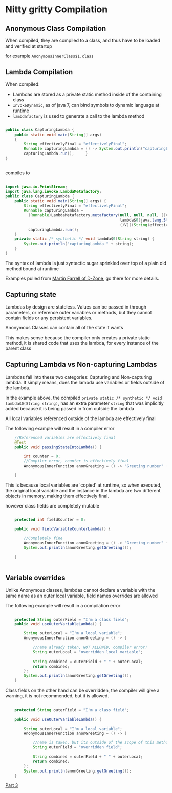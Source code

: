 
# Nitty gritty Compilation

## Anonymous Class Compilation

When compiled, they are compiled to a class, and thus have to be loaded and verified at startup

for example `AnonymousInnerClass$1.class`

## Lambda Compilation

When compiled:
* Lambdas are stored as a private static method inside of the containing class
* `InvokeDynamic`, as of java 7, can bind symbols to dynamic language at runtime
* `lambdafactory` is used to generate a call to the lambda method

```java

public class CapturingLambda {     
    public static void main(String[] args) 
    {         
        String effectivelyFinal = "effectivelyFinal";         
        Runnable capturingLambda = () -> System.out.println("capturingLambda " + effectivelyFinal);         
        capturingLambda.run();     } 
}
  
```

compiles to
 
```java

import java.io.PrintStream; 
import java.lang.invoke.LambdaMetafactory; 
public class CapturingLambda {     
    public static void main(String[] args) {        
        String effectivelyFinal = "effectivelyFinal";         
        Runnable capturingLambda = 
          (Runnable)LambdaMetafactory.metafactory(null, null, null, ()V, 
                                                  lambda$0(java.lang.String ), 
                                                  ()V)((String)effectivelyFinal); 
          capturingLambda.run();     
    }     
    private static /* synthetic */ void lambda$0(String string) {         
        System.out.println("capturingLambda " + string);     
    } 
}

```

The syntax of lambda is just syntactic sugar sprinkled over top of a plain old method bound at runtime



Examples pulled from [Martin Farrell of D-Zone](https://dzone.com/articles/how-lambdas-and-anonymous-inner-classesaic-work), go there for more details.

## Capturing state

Lambdas by design are stateless.
Values can be passed in through parameters, or reference outer variables or methods, but they cannot contain fields or any persistent variables.

Anonymous Classes can contain all of the state it wants

This makes sense because the compiler only creates a private static method, it is shared code that uses the lambda, for every instance of the parent class

## Capturing Lambda vs Non-capturing Lambdas

Lambdas fall into these two categories: Capturing and Non-capturing lambda. It simply means, does the lambda use variables or fields outside of the lambda.

In the example above, the compiled `private static /* synthetic */ void lambda$0(String string)`, has an extra parameter `string` that was implicitly added because it is being passed in from outside the lambda 

All local variables referenced outside of the lambda are effectively final

The following example will result in a compiler error

```java
	//Referenced variables are effectively final
	@Test
	public void passingStateIntoLambda() {

		int counter = 0;
		//Compiler error, counter is effectively final
		AnonymousInnerFunction anonGreeting = () -> "Greeting number" + counter++;

	}
```

This is because local variables are 'copied' at runtime, so when executed, the original local variable and the instance in the lambda are two different objects in memory, making them effectively final.

however class fields are completely mutable

```java

	protected int fieldCounter = 0;
	
	public void fieldVariableCounterLambda() {

		//Completely fine
		AnonymousInnerFunction anonGreeting = () -> "Greeting number" + fieldCounter++;
		System.out.println(anonGreeting.getGreeting());

	}
	
```


## Variable overrides

Unlike Anonymous classes, lambdas cannot declare a variable with the same name as an outer local variable, field names overrides are allowed

The following example will result in a compilation error

```java

	protected String outerField = "I'm a class field";
	public void useOuterVariableLambda() {

		String outerLocal = "I'm a local variable";
		AnonymousInnerFunction anonGreeting = () -> {

			//name already taken, NOT ALLOWED, compiler error!
			String outerLocal = "overridden local variable";
			
			String combined = outerField + " " + outerLocal;
			return combined;
		};
		System.out.println(anonGreeting.getGreeting());
	}
```

Class fields on the other hand can be overridden, the compiler will give a warning, it is not recommended, but it is allowed.

```java
	
	protected String outerField = "I'm a class field";
	
	public void useOuterVariableLambda() {

		String outerLocal = "I'm a local variable";
		AnonymousInnerFunction anonGreeting = () -> {

			//name is taken, but its outside of the scope of this method
			String outerField = "overridden field";

			String combined = outerField + " " + outerLocal;
			return combined;
		};
		System.out.println(anonGreeting.getGreeting());
	}
```

[Part 3](../part3_functionalInterfaces/README.md)